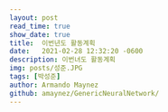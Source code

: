 ```yaml
---
layout: post
read_time: true
show_date: true
title:  이번년도 활동계획
date:   2021-02-28 12:32:20 -0600
description: 이번녀도 활동계획
img: posts/성준.JPG
tags: [박성준]
author: Armando Maynez
github: amaynez/GenericNeuralNetwork/
---
```

